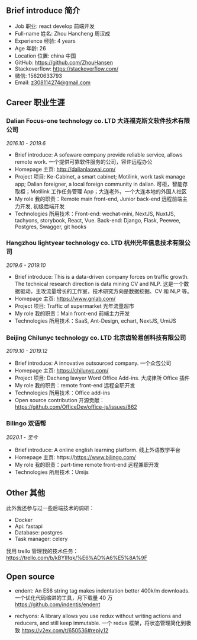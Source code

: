 ## Brief introduce 简介

- Job 职业: react develop 前端开发
- Full-name 姓名: Zhou Hancheng 周汉成
- Experience 经验: 4 years
- Age 年龄: 26
- Location 位置: china 中国
- GitHub: https://github.com/ZhouHansen
- Stackoverflow: https://stackoverflow.com/
- 微信: 15620633793
- Email: z308114274@gmail.com

## Career 职业生涯

### Dalian Focus-one technology co. LTD 大连福克斯文软件技术有限公司

_2016.10 - 2019.6_

- Brief introduce: A sofeware company provide reliable service, allows remote work. 一个提供可靠软件服务的公司，容许远程办公
- Homepage 主页: http://dalianlaowai.com/
- Project 项目: Ke-Cabinet, a smart cabinet; Motilink, work task manage app; Dalian foreigner, a local foreign community in dalian. 可柜，智能存取柜；Motilink 工作任务管理 App；大连老外，一个大连本地的外国人社区
- My role 我的职责：Remote main front-end, Junior back-end 远程前端主力开发, 初级后端开发
- Technologies 所用技术：Front-end: wechat-mini, NextJS, NuxtJS, tachyons, storybook, React, Vue. Back-end: Django, Flask, Peewee, Postgres, Swagger, git hooks

### Hangzhou lightyear technology co. LTD 杭州光年信息技术有限公司

_2019.6 - 2019.10_

- Brief introduce: This is a data-driven company forces on traffic growth. The technical research direction is data mining CV and NLP. 这是一个数据驱动，主攻流量增长的工作室，技术研究方向是数据挖掘、CV 和 NLP 等。
- Homepage 主页: https://www.gnlab.com/
- Project 项目: Traffic of supermarket 光年流量超市
- My role 我的职责：Main front-end 前端主力开发
- Technologies 所用技术：SaaS, Ant-Design, echart, NextJS, UmiJS

### Beijing Chilunyc technology co. LTD 北京⻮轮易创科技有限公司

_2019.10 - 2019.12_

- Brief introduce: A innovative outsourced company. 一个众包公司
- Homepage 主页: https://chilunyc.com/
- Project 项目: Dacheng lawyer Word Office Add-ins. 大成律所 Office 插件
- My role 我的职责：remote front-end 远程全职开发
- Technologies 所用技术：Office add-ins
- Open source contribution 开源贡献：https://github.com/OfficeDev/office-js/issues/862

### Bilingo 双语帮

_2020.1 - 至今_

- Brief introduce: A online english learning platform. 线上外语教学平台
- Homepage 主页: https://https://www.bilingo.com/
- My role 我的职责：part-time remote front-end 远程兼职开发
- Technologies 所用技术：Umijs

## Other 其他

此外我还参与过一些后端技术的调研：

- Docker
- Api: fastapi
- Database: postgres
- Task manager: celery

我用 trello 管理我的技术任务：https://trello.com/b/kBYIIfqk/%E6%AD%A6%E5%8A%9F

## Open source

- endent: An ES6 string tag makes indentation better 400k/m downloads. 一个优化代码缩进的工具，月下载量 40 万 https://github.com/indentjs/endent

- rechyons: A library allows you use redux without writing actions and reducers, and still keep immutable. 一个 redux 框架，将状态管理简化到极致 https://v2ex.com/t/650536#reply12

<!--
And I'm the member of some open source organization: stackcss, datrs, choojs. It often occurs to me to turn back to the lovable open source community. But the fact that I need to earn a living had driven me out of there. I have full respect for those who are capable to take consecutive undertakings to contribute to the community.

我是一些开源组织的成员:stackcss、datrs、choojs。我经常想回到可爱的开源社区。但我需要谋生的事实迫使我离开了那里。我十分尊重那些有能力连续不断地为社会作出贡献的人。 -->
